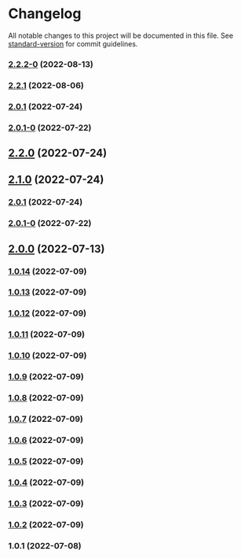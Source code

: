 # Changelog

All notable changes to this project will be documented in this file. See [standard-version](https://github.com/conventional-changelog/standard-version) for commit guidelines.

### [2.2.2-0](https://github.com/chtew/hackathon-digiweek-wob/compare/v2.2.1...v2.2.2-0) (2022-08-13)

### [2.2.1](https://github.com/chtew/hackathon-digiweek-wob/compare/v2.2.0...v2.2.1) (2022-08-06)

### [2.0.1](https://github.com/chtew/hackathon-digiweek-wob/compare/v2.0.1-0...v2.0.1) (2022-07-24)

### [2.0.1-0](https://github.com/chtew/hackathon-digiweek-wob/compare/v2.0.0...v2.0.1-0) (2022-07-22)

## [2.2.0](https://github.com/chtew/hackathon-digiweek-wob/compare/v2.1.0...v2.2.0) (2022-07-24)

## [2.1.0](https://github.com/chtew/hackathon-digiweek-wob/compare/v2.0.0...v2.1.0) (2022-07-24)

### [2.0.1](https://github.com/chtew/hackathon-digiweek-wob/compare/v2.0.1-0...v2.0.1) (2022-07-24)

### [2.0.1-0](https://github.com/chtew/hackathon-digiweek-wob/compare/v2.0.0...v2.0.1-0) (2022-07-22)

## [2.0.0](https://github.com/chtew/hackathon-digiweek-wob/compare/v1.0.14...v2.0.0) (2022-07-13)

### [1.0.14](https://github.com/chtew/hackathon-digiweek-wob/compare/v1.0.13...v1.0.14) (2022-07-09)

### [1.0.13](https://github.com/chtew/hackathon-digiweek-wob/compare/v1.0.12...v1.0.13) (2022-07-09)

### [1.0.12](https://github.com/chtew/hackathon-digiweek-wob/compare/v1.0.11...v1.0.12) (2022-07-09)

### [1.0.11](https://github.com/chtew/hackathon-digiweek-wob/compare/v1.0.10...v1.0.11) (2022-07-09)

### [1.0.10](https://github.com/chtew/hackathon-digiweek-wob/compare/v1.0.9...v1.0.10) (2022-07-09)

### [1.0.9](https://github.com/chtew/hackathon-digiweek-wob/compare/v1.0.8...v1.0.9) (2022-07-09)

### [1.0.8](https://github.com/chtew/hackathon-digiweek-wob/compare/v1.0.7...v1.0.8) (2022-07-09)

### [1.0.7](https://github.com/chtew/hackathon-digiweek-wob/compare/v1.0.6...v1.0.7) (2022-07-09)

### [1.0.6](https://github.com/chtew/hackathon-digiweek-wob/compare/v1.0.5...v1.0.6) (2022-07-09)

### [1.0.5](https://github.com/chtew/hackathon-digiweek-wob/compare/v1.0.4...v1.0.5) (2022-07-09)

### [1.0.4](https://github.com/chtew/hackathon-digiweek-wob/compare/v1.0.3...v1.0.4) (2022-07-09)

### [1.0.3](https://github.com/chtew/hackathon-digiweek-wob/compare/v1.0.2...v1.0.3) (2022-07-09)

### [1.0.2](https://github.com/chtew/hackathon-digiweek-wob/compare/v1.0.1...v1.0.2) (2022-07-09)

### 1.0.1 (2022-07-08)
